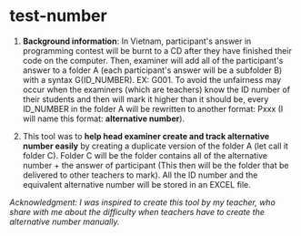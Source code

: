 # test-number

1. **Background information**: In Vietnam, participant's answer in programming contest will be burnt to a CD after they have finished their code on the computer. Then, examiner will add all of the participant's answer to a folder A (each participant's answer will be a subfolder B) with a syntax G(ID_NUMBER). EX: G001. To avoid the unfairness may occur when the examiners (which are teachers) know the ID number of their students and then will mark it higher than it should be, every ID_NUMBER in the folder A will be rewritten to another format: Pxxx (I will name this format: **alternative number**). 

2. This tool was to **help head examiner create and track alternative number easily** by creating a duplicate version of the folder A (let call it folder C). Folder C will be the folder contains all of the alternative number + the answer of participant (This then will be the folder that be delivered to other teachers to mark). All the ID number and the equivalent alternative number will be stored in an EXCEL file. 

*Acknowledgment: I was inspired to create this tool by my teacher, who share with me about the difficulty when teachers have to create the alternative number manually.* 

